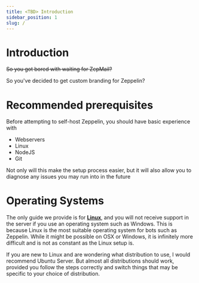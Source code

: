 ```yaml
---
title: <TBD> Introduction
sidebar_position: 1
slug: /
---
```


# Introduction

~~So you got bored with waiting for ZepMail?~~

So you've decided to get custom branding for Zeppelin?

# Recommended prerequisites

Before attempting to self-host Zeppelin, you should have basic experience with

- Webservers
- Linux
- NodeJS
- Git

Not only will this make the setup process easier, but it will also allow you to diagnose any issues you may run into in the future

# Operating Systems

The only guide we provide is for **[Linux](./guides/operating-systems/ubuntu-18.md)**, and you will not receive support in the server if you use an operating system such as Windows. This is because Linux is the most suitable operating system for bots such as Zeppelin. While it might be possible on OSX or Windows, it is infinitely more difficult and is not as constant as the Linux setup is.

If you are new to Linux and are wondering what distribution to use, I would recommend Ubuntu Server. But almost all distributions should work, provided you follow the steps correctly and switch things that may be specific to your choice of distribution.
